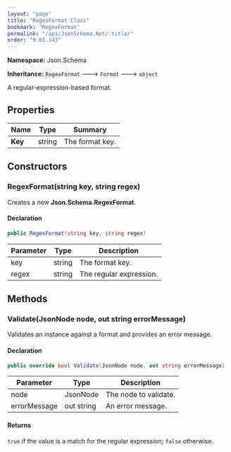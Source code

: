 ```yaml
---
layout: "page"
title: "RegexFormat Class"
bookmark: "RegexFormat"
permalink: "/api/JsonSchema.Net/:title/"
order: "9.01.143"
---
```

**Namespace:** Json.Schema

**Inheritance:**
`RegexFormat`
 🡒 
`Format`
 🡒 
`object`

A regular-expression-based format.

## Properties

| Name | Type | Summary |
|---|---|---|
| **Key** | string | The format key. |

## Constructors

### RegexFormat(string key, string regex)

Creates a new **Json.Schema.RegexFormat**.

#### Declaration

```c#
public RegexFormat(string key, string regex)
```

| Parameter | Type | Description |
|---|---|---|
| key | string | The format key. |
| regex | string | The regular expression. |


## Methods

### Validate(JsonNode node, out string errorMessage)

Validates an instance against a format and provides an error message.

#### Declaration

```c#
public override bool Validate(JsonNode node, out string errorMessage)
```

| Parameter | Type | Description |
|---|---|---|
| node | JsonNode | The node to validate. |
| errorMessage | out string | An error message. |


#### Returns

`true` if the value is a match for the regular expression; `false` otherwise.

